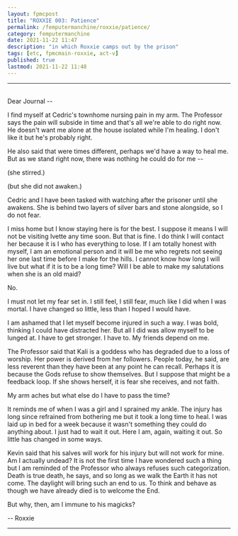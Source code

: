 ```yaml
---
layout: fpmcpost
title: "ROXXIE 003: Patience"
permalink: /femputermanchine/roxxie/patience/
category: femputermanchine
date: 2021-11-22 11:47
description: "in which Roxxie camps out by the prison"
tags: [etc, fpmcmain-roxxie, act-v]
published: true
lastmod: 2021-11-22 11:48
---
```

[//]: # ( 11/22/21  -added)

*****

<br>Dear Journal --

I find myself at Cedric's townhome nursing pain in my arm. The Professor says the pain will subside in time and that's all we're able to do right now. He doesn't want me alone at the house isolated while I'm healing. I don't like it but he's probably right.

He also said that were times different, perhaps we'd have a way to heal me. But as we stand right now, there was nothing he could do for me --

(she stirred.)

(but she did not awaken.)

Cedric and I have been tasked with watching after the prisoner until she awakens. She is behind two layers of silver bars and stone alongside, so I do not fear. 

I miss home but I know staying here is for the best. I suppose it means I will not be visiting Ivette any time soon. But that is fine. I do think I will contact her because it is I who has everything to lose. If I am totally honest with myself, I am an emotional person and it will be me who regrets not seeing her one last time before I make for the hills. I cannot know how long I will live but what if it is to be a long time? Will I be able to make my salutations when she is an old maid?

No.

I must not let my fear set in. I still feel, I still fear, much like I did when I was mortal. I have changed so little, less than I hoped I would have. 

I am ashamed that I let myself become injured in such a way. I was bold, thinking I could have distracted her. But all I did was allow myself to be lunged at. I have to get stronger. I have to. My friends depend on me. 

The Professor said that Kali is a goddess who has degraded due to a loss of worship. Her power is derived from her followers. People today, he said, are less reverent than they have been at any point he can recall. Perhaps it is because the Gods refuse to show themselves. But I suppose that might be a feedback loop. If she shows herself, it is fear she receives, and not faith. 

My arm aches but what else do I have to pass the time?

It reminds me of when I was a girl and I sprained my ankle. The injury has long since refrained from bothering me but it took a long time to heal. I was laid up in bed for a week because it wasn't something they could do anything about. I just had to wait it out. Here I am, again, waiting it out. So little has changed in some ways.

Kevin said that his salves will work for his injury but will not work for mine. Am I actually undead? It is not the first time I have wondered such a thing but I am reminded of the Professor who always refuses such categorization. Death is true death, he says, and so long as we walk the Earth it has not come. The daylight will bring such an end to us. To think and behave as though we have already died is to welcome the End. 

But why, then, am I immune to his magicks? 

-- Roxxie

*****


